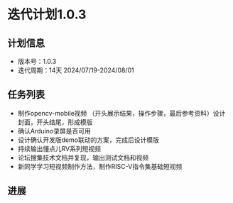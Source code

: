 # 迭代计划1.0.3

## 计划信息

- 版本号：1.0.3
- 迭代周期：14天 2024/07/19-2024/08/01

## 任务列表

- 制作opencv-mobile视频 （开头展示结果，操作步骤，最后参考资料）设计封面，开头结尾，形成模版
- 确认Arduino录屏是否可用
- 设计确认开发版demo联动的方案，完成后设计模版
- 持续输出懂点儿RV系列短视频
- 论坛搜集技术文档并复现，输出测试文档和视频
- 新同学学习短视频制作方法，制作RISC-V指令集基础短视频


## 进展

